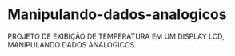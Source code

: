 # Manipulando-dados-analogicos
PROJETO DE EXIBIÇÃO DE TEMPERATURA EM UM DISPLAY LCD, MANIPULANDO DADOS ANALÓGICOS.
